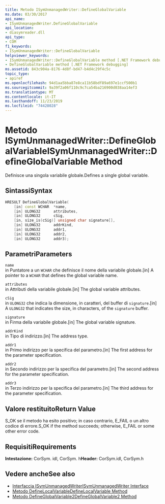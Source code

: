 ```yaml
---
title: Metodo ISymUnmanagedWriter::DefineGlobalVariable
ms.date: 03/30/2017
api_name:
- ISymUnmanagedWriter.DefineGlobalVariable
api_location:
- diasymreader.dll
api_type:
- COM
f1_keywords:
- ISymUnmanagedWriter::DefineGlobalVariable
helpviewer_keywords:
- ISymUnmanagedWriter::DefineGlobalVariable method [.NET Framework debugging]
- DefineGlobalVariable method [.NET Framework debugging]
ms.assetid: 843c904a-8176-4d8f-bd47-b4d4c29f4c5c
topic_type:
- apiref
ms.openlocfilehash: 94d1aa5bba87e8ca11b58bdf89a697e1ccf500b1
ms.sourcegitcommit: 9a39f2a06f110c9c7ca54ba216900d038aa14ef3
ms.translationtype: MT
ms.contentlocale: it-IT
ms.lasthandoff: 11/23/2019
ms.locfileid: "74428028"
---
```

# <a name="isymunmanagedwriterdefineglobalvariable-method"></a><span data-ttu-id="f0906-102">Metodo ISymUnmanagedWriter::DefineGlobalVariable</span><span class="sxs-lookup"><span data-stu-id="f0906-102">ISymUnmanagedWriter::DefineGlobalVariable Method</span></span>
<span data-ttu-id="f0906-103">Definisce una singola variabile globale.</span><span class="sxs-lookup"><span data-stu-id="f0906-103">Defines a single global variable.</span></span>  
  
## <a name="syntax"></a><span data-ttu-id="f0906-104">Sintassi</span><span class="sxs-lookup"><span data-stu-id="f0906-104">Syntax</span></span>  
  
```cpp  
HRESULT DefineGlobalVariable(  
    [in] const WCHAR  *name,  
    [in] ULONG32      attributes,  
    [in] ULONG32      cSig,  
    [in, size_is(cSig)] unsigned char signature[],  
    [in] ULONG32      addrKind,  
    [in] ULONG32      addr1,  
    [in] ULONG32      addr2,  
    [in] ULONG32      addr3);  
```  
  
## <a name="parameters"></a><span data-ttu-id="f0906-105">Parametri</span><span class="sxs-lookup"><span data-stu-id="f0906-105">Parameters</span></span>  
 `name`  
 <span data-ttu-id="f0906-106">in Puntatore a un `WCHAR` che definisce il nome della variabile globale.</span><span class="sxs-lookup"><span data-stu-id="f0906-106">[in] A pointer to a `WCHAR` that defines the global variable name.</span></span>  
  
 `attributes`  
 <span data-ttu-id="f0906-107">in Attributi della variabile globale.</span><span class="sxs-lookup"><span data-stu-id="f0906-107">[in] The global variable attributes.</span></span>  
  
 `cSig`  
 <span data-ttu-id="f0906-108">in `ULONG32` che indica la dimensione, in caratteri, del buffer di `signature`.</span><span class="sxs-lookup"><span data-stu-id="f0906-108">[in] A `ULONG32` that indicates the size, in characters, of the `signature` buffer.</span></span>  
  
 `signature`  
 <span data-ttu-id="f0906-109">in Firma della variabile globale.</span><span class="sxs-lookup"><span data-stu-id="f0906-109">[in] The global variable signature.</span></span>  
  
 `addrKind`  
 <span data-ttu-id="f0906-110">in Tipo di indirizzo.</span><span class="sxs-lookup"><span data-stu-id="f0906-110">[in] The address type.</span></span>  
  
 `addr1`  
 <span data-ttu-id="f0906-111">in Primo indirizzo per la specifica del parametro.</span><span class="sxs-lookup"><span data-stu-id="f0906-111">[in] The first address for the parameter specification.</span></span>  
  
 `addr2`  
 <span data-ttu-id="f0906-112">in Secondo indirizzo per la specifica del parametro.</span><span class="sxs-lookup"><span data-stu-id="f0906-112">[in] The second address for the parameter specification.</span></span>  
  
 `addr3`  
 <span data-ttu-id="f0906-113">in Terzo indirizzo per la specifica del parametro.</span><span class="sxs-lookup"><span data-stu-id="f0906-113">[in] The third address for the parameter specification.</span></span>  
  
## <a name="return-value"></a><span data-ttu-id="f0906-114">Valore restituito</span><span class="sxs-lookup"><span data-stu-id="f0906-114">Return Value</span></span>  
 <span data-ttu-id="f0906-115">S_OK se il metodo ha esito positivo; in caso contrario, E_FAIL o un altro codice di errore.</span><span class="sxs-lookup"><span data-stu-id="f0906-115">S_OK if the method succeeds; otherwise, E_FAIL or some other error code.</span></span>  
  
## <a name="requirements"></a><span data-ttu-id="f0906-116">Requisiti</span><span class="sxs-lookup"><span data-stu-id="f0906-116">Requirements</span></span>  
 <span data-ttu-id="f0906-117">**Intestazione:** CorSym. idl, CorSym. h</span><span class="sxs-lookup"><span data-stu-id="f0906-117">**Header:** CorSym.idl, CorSym.h</span></span>  
  
## <a name="see-also"></a><span data-ttu-id="f0906-118">Vedere anche</span><span class="sxs-lookup"><span data-stu-id="f0906-118">See also</span></span>

- [<span data-ttu-id="f0906-119">Interfaccia ISymUnmanagedWriter</span><span class="sxs-lookup"><span data-stu-id="f0906-119">ISymUnmanagedWriter Interface</span></span>](../../../../docs/framework/unmanaged-api/diagnostics/isymunmanagedwriter-interface.md)
- [<span data-ttu-id="f0906-120">Metodo DefineLocalVariable</span><span class="sxs-lookup"><span data-stu-id="f0906-120">DefineLocalVariable Method</span></span>](../../../../docs/framework/unmanaged-api/diagnostics/isymunmanagedwriter-definelocalvariable-method.md)
- [<span data-ttu-id="f0906-121">Metodo DefineGlobalVariable2</span><span class="sxs-lookup"><span data-stu-id="f0906-121">DefineGlobalVariable2 Method</span></span>](../../../../docs/framework/unmanaged-api/diagnostics/isymunmanagedwriter2-defineglobalvariable2-method.md)
